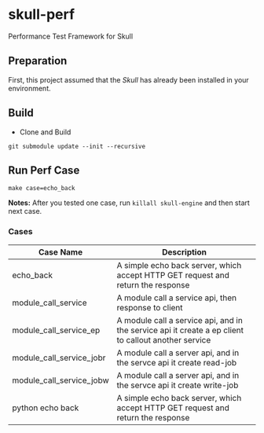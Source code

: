 # skull-perf
Performance Test Framework for Skull

## Preparation
First, this project assumed that the _Skull_ has already been installed in your environment.

## Build
* Clone and Build
```console
git submodule update --init --recursive
```

## Run Perf Case
```console
make case=echo_back
```
**Notes:** After you tested one case, run `killall skull-engine` and then start next case.

### Cases
Case Name                | Description
-------------------------|------------
echo_back                | A simple echo back server, which accept HTTP GET request and return the response
module_call_service      | A module call a service api, then response to client
module_call_service_ep   | A module call a service api, and in the service api it create a ep client to callout another service
module_call_service_jobr | A module call a server api, and in the servce api it create read-job
module_call_service_jobw | A module call a server api, and in the servce api it create write-job
python echo back         | A simple echo back server, which accept HTTP GET request and return the response
